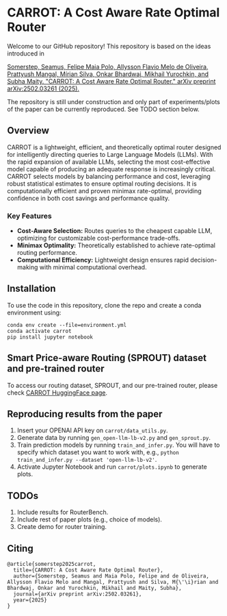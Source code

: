 # CARROT: A Cost Aware Rate Optimal Router

Welcome to our GitHub repository! This repository is based on the ideas introduced in

[Somerstep, Seamus, Felipe Maia Polo, Allysson Flavio Melo de Oliveira, Prattyush Mangal, Mírian Silva, Onkar Bhardwaj, Mikhail Yurochkin, and Subha Maity. "CARROT: A Cost Aware Rate Optimal Router." arXiv preprint arXiv:2502.03261 (2025).](https://arxiv.org/abs/2502.03261)

The repository is still under construction and only part of experiments/plots of the paper can be currently reproduced. See TODO section below.

## Overview

CARROT is a lightweight, efficient, and theoretically optimal router designed for intelligently directing queries to Large Language Models (LLMs). With the rapid expansion of available LLMs, selecting the most cost-effective model capable of producing an adequate response is increasingly critical. CARROT selects models by balancing performance and cost, leveraging robust statistical estimates to ensure optimal routing decisions. It is computationally efficient and proven minimax rate-optimal, providing confidence in both cost savings and performance quality.

### Key Features
- **Cost-Aware Selection:** Routes queries to the cheapest capable LLM, optimizing for customizable cost-performance trade-offs.
- **Minimax Optimality:** Theoretically established to achieve rate-optimal routing performance.
- **Computational Efficiency:** Lightweight design ensures rapid decision-making with minimal computational overhead.


## Installation

To use the code in this repository, clone the repo and create a conda environment using:

```
conda env create --file=environment.yml
conda activate carrot
pip install jupyter notebook
```

##  Smart Price-aware Routing (SPROUT) dataset and pre-trained router

To access our routing dataset, SPROUT, and our pre-trained router, please check [CARROT HuggingFace page](https://huggingface.co/CARROT-LLM-Routing).


## Reproducing results from the paper

1. Insert your OPENAI API key on `carrot/data_utils.py`.
2. Generate data by running `gen_open-llm-lb-v2.py` and `gen_sprout.py`.
3. Train prediction models by running `train_and_infer.py`. You will have to specify which dataset you want to work with, e.g., `python train_and_infer.py --dataset 'open-llm-lb-v2'`.
4. Activate Jupyter Notebook and run `carrot/plots.ipynb` to generate plots.

## TODOs
1. Include results for RouterBench.
2. Include rest of paper plots (e.g., choice of models).
3. Create demo for router training. 

## Citing

```
@article{somerstep2025carrot,
  title={CARROT: A Cost Aware Rate Optimal Router},
  author={Somerstep, Seamus and Maia Polo, Felipe and de Oliveira, Allysson Flavio Melo and Mangal, Prattyush and Silva, M{\'\i}rian and Bhardwaj, Onkar and Yurochkin, Mikhail and Maity, Subha},
  journal={arXiv preprint arXiv:2502.03261},
  year={2025}
}
```